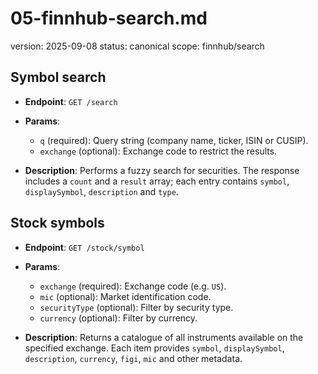 # 05-finnhub-search.md
version: 2025-09-08
status: canonical
scope: finnhub/search

## Symbol search
- **Endpoint**: `GET /search`
- **Params**:

  * `q` (required): Query string (company name, ticker, ISIN or CUSIP).
  * `exchange` (optional): Exchange code to restrict the results.
- **Description**: Performs a fuzzy search for securities. The response includes a `count` and a `result` array; each entry contains `symbol`, `displaySymbol`, `description` and `type`.

## Stock symbols
- **Endpoint**: `GET /stock/symbol`
- **Params**:

  * `exchange` (required): Exchange code (e.g. `US`).
  * `mic` (optional): Market identification code.
  * `securityType` (optional): Filter by security type.
  * `currency` (optional): Filter by currency.
- **Description**: Returns a catalogue of all instruments available on the specified exchange. Each item provides `symbol`, `displaySymbol`, `description`, `currency`, `figi`, `mic` and other metadata.

